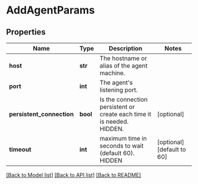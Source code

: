 # AddAgentParams

## Properties
Name | Type | Description | Notes
------------ | ------------- | ------------- | -------------
**host** | **str** | The hostname or alias of the agent machine. | 
**port** | **int** | The agent&#39;s listening port. | 
**persistent_connection** | **bool** | Is the connection persistent or create each time it is needed. HIDDEN. | [optional] 
**timeout** | **int** | maximum time in seconds to wait (default 60). HIDDEN | [optional] [default to 60]

[[Back to Model list]](../README.md#documentation-for-models) [[Back to API list]](../README.md#documentation-for-api-endpoints) [[Back to README]](../README.md)


